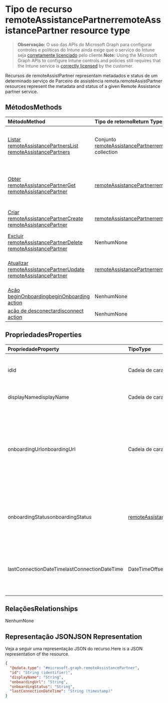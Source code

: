 # <a name="remoteassistancepartner-resource-type"></a><span data-ttu-id="07b15-101">Tipo de recurso remoteAssistancePartner</span><span class="sxs-lookup"><span data-stu-id="07b15-101">remoteAssistancePartner resource type</span></span>

> <span data-ttu-id="07b15-102">**Observação:** O uso das APIs do Microsoft Graph para configurar controles e políticas do Intune ainda exige que o serviço do Intune seja [corretamente licenciado](https://go.microsoft.com/fwlink/?linkid=839381) pelo cliente.</span><span class="sxs-lookup"><span data-stu-id="07b15-102">**Note:** Using the Microsoft Graph APIs to configure Intune controls and policies still requires that the Intune service is [correctly licensed](https://go.microsoft.com/fwlink/?linkid=839381) by the customer.</span></span>

<span data-ttu-id="07b15-103">Recursos de remoteAssistPartner representam metadados e status de um determinado serviço de Parceiro de assistência remota.</span><span class="sxs-lookup"><span data-stu-id="07b15-103">remoteAssistPartner resources represent the metadata and status of a given Remote Assistance partner service.</span></span>
## <a name="methods"></a><span data-ttu-id="07b15-104">Métodos</span><span class="sxs-lookup"><span data-stu-id="07b15-104">Methods</span></span>
|<span data-ttu-id="07b15-105">Método</span><span class="sxs-lookup"><span data-stu-id="07b15-105">Method</span></span>|<span data-ttu-id="07b15-106">Tipo de retorno</span><span class="sxs-lookup"><span data-stu-id="07b15-106">Return Type</span></span>|<span data-ttu-id="07b15-107">Descrição</span><span class="sxs-lookup"><span data-stu-id="07b15-107">Description</span></span>|
|:---|:---|:---|
|[<span data-ttu-id="07b15-108">Listar remoteAssistancePartners</span><span class="sxs-lookup"><span data-stu-id="07b15-108">List remoteAssistancePartners</span></span>](../api/intune_remoteassistance_remoteassistancepartner_list.md)|<span data-ttu-id="07b15-109">Conjunto [remoteAssistancePartner](../resources/intune_remoteassistance_remoteassistancepartner.md)</span><span class="sxs-lookup"><span data-stu-id="07b15-109">[remoteAssistancePartner](../resources/intune_remoteassistance_remoteassistancepartner.md) collection</span></span>|<span data-ttu-id="07b15-110">Listar propriedades e relações de objetos de [remoteAssistancePartner](../resources/intune_remoteassistance_remoteassistancepartner.md).</span><span class="sxs-lookup"><span data-stu-id="07b15-110">List properties and relationships of the [remoteAssistancePartner](../resources/intune_remoteassistance_remoteassistancepartner.md) objects.</span></span>|
|[<span data-ttu-id="07b15-111">Obter remoteAssistancePartner</span><span class="sxs-lookup"><span data-stu-id="07b15-111">Get remoteAssistancePartner</span></span>](../api/intune_remoteassistance_remoteassistancepartner_get.md)|[<span data-ttu-id="07b15-112">remoteAssistancePartner</span><span class="sxs-lookup"><span data-stu-id="07b15-112">remoteAssistancePartner</span></span>](../resources/intune_remoteassistance_remoteassistancepartner.md)|<span data-ttu-id="07b15-113">Ler propriedades e relações de objetos de [remoteAssistancePartner](../resources/intune_remoteassistance_remoteassistancepartner.md).</span><span class="sxs-lookup"><span data-stu-id="07b15-113">Read properties and relationships of the [remoteAssistancePartner](../resources/intune_remoteassistance_remoteassistancepartner.md) object.</span></span>|
|[<span data-ttu-id="07b15-114">Criar remoteAssistancePartner</span><span class="sxs-lookup"><span data-stu-id="07b15-114">Create remoteAssistancePartner</span></span>](../api/intune_remoteassistance_remoteassistancepartner_create.md)|[<span data-ttu-id="07b15-115">remoteAssistancePartner</span><span class="sxs-lookup"><span data-stu-id="07b15-115">remoteAssistancePartner</span></span>](../resources/intune_remoteassistance_remoteassistancepartner.md)|<span data-ttu-id="07b15-116">Criar um novo objeto de [remoteAssistancePartner](../resources/intune_remoteassistance_remoteassistancepartner.md).</span><span class="sxs-lookup"><span data-stu-id="07b15-116">Create a new [remoteAssistancePartner](../resources/intune_remoteassistance_remoteassistancepartner.md) object.</span></span>|
|[<span data-ttu-id="07b15-117">Excluir remoteAssistancePartner</span><span class="sxs-lookup"><span data-stu-id="07b15-117">Delete remoteAssistancePartner</span></span>](../api/intune_remoteassistance_remoteassistancepartner_delete.md)|<span data-ttu-id="07b15-118">Nenhum</span><span class="sxs-lookup"><span data-stu-id="07b15-118">None</span></span>|<span data-ttu-id="07b15-119">Excluir [remoteAssistancePartner](../resources/intune_remoteassistance_remoteassistancepartner.md).</span><span class="sxs-lookup"><span data-stu-id="07b15-119">Deletes a [remoteAssistancePartner](../resources/intune_remoteassistance_remoteassistancepartner.md).</span></span>|
|[<span data-ttu-id="07b15-120">Atualizar remoteAssistancePartner</span><span class="sxs-lookup"><span data-stu-id="07b15-120">Update remoteAssistancePartner</span></span>](../api/intune_remoteassistance_remoteassistancepartner_update.md)|[<span data-ttu-id="07b15-121">remoteAssistancePartner</span><span class="sxs-lookup"><span data-stu-id="07b15-121">remoteAssistancePartner</span></span>](../resources/intune_remoteassistance_remoteassistancepartner.md)|<span data-ttu-id="07b15-122">Atualizar as propriedades de um objeto de [remoteAssistancePartner](../resources/intune_remoteassistance_remoteassistancepartner.md).</span><span class="sxs-lookup"><span data-stu-id="07b15-122">Update the properties of a [remoteAssistancePartner](../resources/intune_remoteassistance_remoteassistancepartner.md) object.</span></span>|
|[<span data-ttu-id="07b15-123">Ação beginOnboarding</span><span class="sxs-lookup"><span data-stu-id="07b15-123">beginOnboarding action</span></span>](../api/intune_remoteassistance_remoteassistancepartner_beginonboarding.md)|<span data-ttu-id="07b15-124">Nenhum</span><span class="sxs-lookup"><span data-stu-id="07b15-124">None</span></span>|<span data-ttu-id="07b15-125">Ainda não documentado</span><span class="sxs-lookup"><span data-stu-id="07b15-125">Not yet documented</span></span>|
|[<span data-ttu-id="07b15-126">ação de desconectar</span><span class="sxs-lookup"><span data-stu-id="07b15-126">disconnect action</span></span>](../api/intune_remoteassistance_remoteassistancepartner_disconnect.md)|<span data-ttu-id="07b15-127">Nenhum</span><span class="sxs-lookup"><span data-stu-id="07b15-127">None</span></span>|<span data-ttu-id="07b15-128">Ainda não documentado</span><span class="sxs-lookup"><span data-stu-id="07b15-128">Not yet documented</span></span>|

## <a name="properties"></a><span data-ttu-id="07b15-129">Propriedades</span><span class="sxs-lookup"><span data-stu-id="07b15-129">Properties</span></span>
|<span data-ttu-id="07b15-130">Propriedade</span><span class="sxs-lookup"><span data-stu-id="07b15-130">Property</span></span>|<span data-ttu-id="07b15-131">Tipo</span><span class="sxs-lookup"><span data-stu-id="07b15-131">Type</span></span>|<span data-ttu-id="07b15-132">Descrição</span><span class="sxs-lookup"><span data-stu-id="07b15-132">Description</span></span>|
|:---|:---|:---|
|<span data-ttu-id="07b15-133">id</span><span class="sxs-lookup"><span data-stu-id="07b15-133">id</span></span>|<span data-ttu-id="07b15-134">Cadeia de caracteres</span><span class="sxs-lookup"><span data-stu-id="07b15-134">String</span></span>|<span data-ttu-id="07b15-135">O identificador exclusivo do parceiro.</span><span class="sxs-lookup"><span data-stu-id="07b15-135">Unique identifier of the partner.</span></span>|
|<span data-ttu-id="07b15-136">displayName</span><span class="sxs-lookup"><span data-stu-id="07b15-136">displayName</span></span>|<span data-ttu-id="07b15-137">Cadeia de caracteres</span><span class="sxs-lookup"><span data-stu-id="07b15-137">String</span></span>|<span data-ttu-id="07b15-138">Nome de exibição do parceiro.</span><span class="sxs-lookup"><span data-stu-id="07b15-138">Display name of the partner.</span></span>|
|<span data-ttu-id="07b15-139">onboardingUrl</span><span class="sxs-lookup"><span data-stu-id="07b15-139">onboardingUrl</span></span>|<span data-ttu-id="07b15-140">Cadeia de caracteres</span><span class="sxs-lookup"><span data-stu-id="07b15-140">String</span></span>|<span data-ttu-id="07b15-141">URL do portal de integração do parceiro, no qual um administrador pode configurar o serviço de assistência remota.</span><span class="sxs-lookup"><span data-stu-id="07b15-141">URL of the partner's onboarding portal, where an administrator can configure their Remote Assistance service.</span></span>|
|<span data-ttu-id="07b15-142">onboardingStatus</span><span class="sxs-lookup"><span data-stu-id="07b15-142">onboardingStatus</span></span>|[<span data-ttu-id="07b15-143">remoteAssistanceOnboardingStatus</span><span class="sxs-lookup"><span data-stu-id="07b15-143">remoteAssistanceOnboardingStatus</span></span>](../resources/intune_remoteassistance_remoteassistanceonboardingstatus.md)|<span data-ttu-id="07b15-p101">TBD. Os valores possíveis são: `notOnboarded`, `onboarding`, `onboarded`.</span><span class="sxs-lookup"><span data-stu-id="07b15-p101">TBD Possible values are: `notOnboarded`, `onboarding`, `onboarded`.</span></span>|
|<span data-ttu-id="07b15-146">lastConnectionDateTime</span><span class="sxs-lookup"><span data-stu-id="07b15-146">lastConnectionDateTime</span></span>|<span data-ttu-id="07b15-147">DateTimeOffset</span><span class="sxs-lookup"><span data-stu-id="07b15-147">DateTimeOffset</span></span>|<span data-ttu-id="07b15-148">Carimbo de data/hora da última solicitação enviada ao Intune pelo parceiro TEM.</span><span class="sxs-lookup"><span data-stu-id="07b15-148">Timestamp of the last request sent to Intune by the TEM partner.</span></span>|

## <a name="relationships"></a><span data-ttu-id="07b15-149">Relações</span><span class="sxs-lookup"><span data-stu-id="07b15-149">Relationships</span></span>
<span data-ttu-id="07b15-150">Nenhum</span><span class="sxs-lookup"><span data-stu-id="07b15-150">None</span></span>
## <a name="json-representation"></a><span data-ttu-id="07b15-151">Representação JSON</span><span class="sxs-lookup"><span data-stu-id="07b15-151">JSON Representation</span></span>
<span data-ttu-id="07b15-152">Veja a seguir uma representação JSON do recurso.</span><span class="sxs-lookup"><span data-stu-id="07b15-152">Here is a JSON representation of the resource.</span></span>
<!--{
  "blockType": "resource",
  "baseType": "microsoft.graph.entity",
  "keyProperty": "id",
  "@odata.type": "microsoft.graph.remoteAssistancePartner"
}-->
``` json
{
  "@odata.type": "#microsoft.graph.remoteAssistancePartner",
  "id": "String (identifier)",
  "displayName": "String",
  "onboardingUrl": "String",
  "onboardingStatus": "String",
  "lastConnectionDateTime": "String (timestamp)"
}
```








